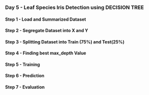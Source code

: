 ### Day 5 -  Leaf Species Iris Detection using DECISION TREE

#### Step 1 - Load and Summarized Dataset
#### Step 2 - Segregate Dataset into X and Y
#### Step 3 - Splitting Dataset into Train (75%) and Test(25%)
#### Step 4 - Finding best max_depth Value
#### Step 5 - Training
#### Step 6 - Prediction 
#### Step 7 - Evaluation